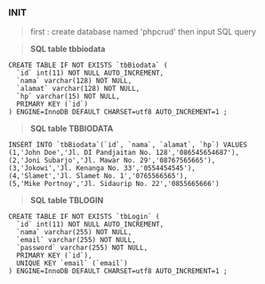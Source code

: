 ### INIT

> first : create database named 'phpcrud'
then input SQL query

> __SQL table tbbiodata__
```
CREATE TABLE IF NOT EXISTS `tbBiodata` (  
  `id` int(11) NOT NULL AUTO_INCREMENT,
  `nama` varchar(128) NOT NULL,
  `alamat` varchar(128) NOT NULL,
  `hp` varchar(15) NOT NULL,
  PRIMARY KEY (`id`)
) ENGINE=InnoDB DEFAULT CHARSET=utf8 AUTO_INCREMENT=1 ;
```

>__SQL table TBBIODATA__
```
INSERT INTO `tbBiodata`(`id`, `nama`, `alamat`, `hp`) VALUES  
(1,'John Doe','Jl. DI Pandjaitan No. 128','086545654687'),
(2,'Joni Subarjo','Jl. Mawar No. 29','08767565665'),
(3,'Jokowi','Jl. Kenanga No. 33','0554454545'),
(4,'Slamet','Jl. Slamet No. 1','0765566565'),
(5,'Mike Portnoy','Jl. Sidaurip No. 22','0855665666')
```

>__SQL table TBLOGIN__
```
CREATE TABLE IF NOT EXISTS `tbLogin` (  
  `id` int(11) NOT NULL AUTO_INCREMENT,
  `nama` varchar(255) NOT NULL,
  `email` varchar(255) NOT NULL,
  `password` varchar(255) NOT NULL,
  PRIMARY KEY (`id`),
  UNIQUE KEY `email` (`email`)
) ENGINE=InnoDB DEFAULT CHARSET=utf8 AUTO_INCREMENT=1 ;
```

